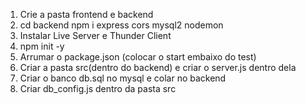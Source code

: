 1. Crie a pasta frontend e backend
2.  cd backend 
    npm i express cors mysql2 nodemon
3. Instalar Live Server e Thunder Client
4. npm init -y
5. Arrumar o package.json (colocar o start embaixo do test)
6. Criar a pasta src(dentro do backend) e criar o server.js dentro dela
7. Criar o banco db.sql no mysql e colar no backend
8. Criar db_config.js dentro da pasta src